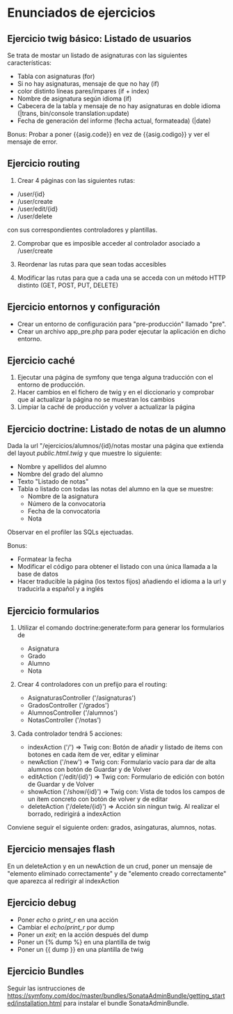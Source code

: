Enunciados de ejercicios
========================

Ejercicio twig básico: Listado de usuarios
------------------------------------------

Se trata de mostar un listado de asignaturas con las siguientes características:

- Tabla con asignaturas (for)
- Si no hay asignaturas, mensaje de que no hay (if)
- color distinto líneas pares/impares (if + index)
- Nombre de asignatura según idioma (if)
- Cabecera de la tabla y mensaje de no hay asignaturas en doble idioma (|trans, bin/console
translation:update)
- Fecha de generación del informe (fecha actual, formateada) (|date)

Bonus: Probar a poner {{asig.code}} en vez de {{asig.codigo}} y ver el mensaje de error.


Ejercicio routing
-----------------

1) Crear 4 páginas con las siguientes rutas:

- /user/{id}
- /user/create
- /user/edit/{id}
- /user/delete

con sus correspondientes controladores y plantillas.

2) Comprobar que es imposible acceder al controlador asociado a /user/create

3) Reordenar las rutas para que sean todas accesibles

4) Modificar las rutas para que a cada una se acceda con un método HTTP distinto (GET, POST, PUT, DELETE)



Ejercicio entornos y configuración
----------------------------------

- Crear un entorno de configuración para "pre-producción" llamado "pre".
- Crear un archivo app_pre.php para poder ejecutar la aplicación en dicho entorno.


Ejercicio caché
---------------

1) Ejecutar una página de symfony que tenga alguna traducción con el entorno de producción.
2) Hacer cambios en el fichero de twig y en el diccionario y comprobar que al actualizar la página no se muestran los cambios
3) Limpiar la caché de producción y volver a actualizar la página



Ejercicio doctrine: Listado de notas de un alumno
-------------------------------------------------

Dada la url "/ejercicios/alumnos/{id}/notas mostar una página que extienda del 
layout *public.html.twig* y que muestre lo siguiente:

- Nombre y apellidos del alumno
- Nombre del grado del alumno
- Texto "Listado de notas"
- Tabla o listado con todas las notas del alumno en la que se muestre:
    - Nombre de la asignatura
    - Número de la convocatoria
    - Fecha de la convocatoria
    - Nota

Observar en el profiler las SQLs ejectuadas.

Bonus: 
- Formatear la fecha
- Modificar el código para obtener el listado con una única llamada a la base de datos
- Hacer traducible la página (los textos fijos) añadiendo el idioma a la url y traducirla a español y a inglés



Ejercicio formularios
---------------------

1) Utilizar el comando doctrine:generate:form para generar los formularios de
    - Asignatura
    - Grado
    - Alumno
    - Nota

2) Crear 4 controladores con un prefijo para el routing: 
    - AsignaturasController ('/asignaturas')
    - GradosController ('/grados')
    - AlumnosController ('/alumnos')
    - NotasController ('/notas')

3) Cada controlador tendrá 5 acciones:
    - indexAction ('/') => Twig con: Botón de añadir y listado de ítems con botones en cada ítem de ver, editar y eliminar 
    - newAction ('/new') => Twig con: Formulario vacío para dar de alta alumnos con botón de Guardar y de Volver
    - editAction ('/edit/{id}') => Twig con: Formulario de edición con botón de Guardar y de Volver
    - showAction ('/show/{id}') => Twig con: Vista de todos los campos de un ítem concreto con botón de volver y de editar
    - deleteAction ('/delete/{id}') => Acción sin ningun twig. Al realizar el borrado, redirigirá a indexAction

Conviene seguir el siguiente orden: grados, asingaturas, alumnos, notas.



Ejercicio mensajes flash
------------------------

En un deleteAction y en un newAction de un crud, poner un mensaje de "elemento 
eliminado correctamente" y de "elemento creado correctamente" que aparezca al 
redirigir al indexAction



Ejercicio debug
---------------

- Poner *echo* o *print_r* en una acción
- Cambiar el *echo*/*print_r* por dump
- Poner un *exit;* en la acción después del dump
- Poner un {% dump %} en una plantilla de twig
- Poner un {{ dump }} en una plantilla de twig


Ejercicio Bundles
-----------------

Seguir las isntrucciones de 
https://symfony.com/doc/master/bundles/SonataAdminBundle/getting_started/installation.html
para instalar el bundle SonataAdminBundle.



